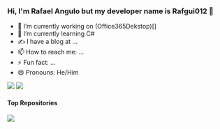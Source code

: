 ### Hi, I'm Rafael Angulo but my developer name is Rafgui012  👋

- 🔭 I’m currently working on (Office365Dekstop)[]
- 🌱 I’m currently learning C#
- ✍️ I have a blog at ...
- 📫 How to reach me: ...
- ⚡ Fun fact: ...
- 😄 Pronouns: He/Him

![](https://github-readme-stats.vercel.app/api?username=rafgui12)
![](https://github-readme-stats.vercel.app/api/top-langs/?username=rafgui12)

#### Top Repositories

<a href="https://github.com/rafgui12/Office365WebDesktop">
  <img align="center" src="https://github-readme-stats.vercel.app/api/pin/?username=rafgui12&repo=Office365WebDesktop" />
</a>


  
<!--
**rafgui12/rafgui12** is a ✨ _special_ ✨ repository because its `README.md` (this file) appears on your GitHub profile.

Here are some ideas to get you started:

- 🔭 I’m currently working on ...
- 🌱 I’m currently learning ...
- 👯 I’m looking to collaborate on ...
- 🤔 I’m looking for help with ...
- 💬 Ask me about ...
- 📫 How to reach me: ...
- 😄 Pronouns: ...
- ⚡ Fun fact: ...
-->
